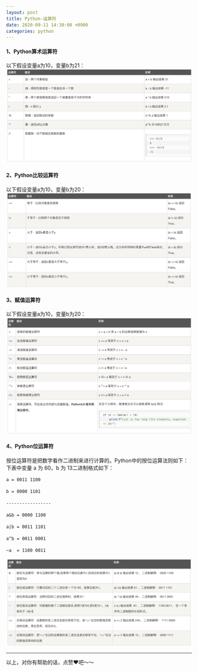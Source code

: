 ```yaml
---
layout: post
title: Python-运算符
date: 2020-09-11 14:30:00 +0900
categories: python
---
```

#### 1、Python算术运算符
以下假设变量a为10，变量b为21：
![image1](/public/image/operator-1.png)

#### 2、Python比较运算符
以下假设变量a为10，变量b为20：
![image2](/public/image/operator-2.png)

#### 3、赋值运算符
以下假设变量a为10，变量b为20：
![image3](/public/image/operator-3.png)

#### 4、Python位运算符
按位运算符是把数字看作二进制来进行计算的。Python中的按位运算法则如下：
下表中变量 a 为 60，b 为 13二进制格式如下：
```
a = 0011 1100

b = 0000 1101

-----------------

a&b = 0000 1100

a|b = 0011 1101

a^b = 0011 0001

~a  = 1100 0011
```

![image4](/public/image/operator-4.png)

---
以上，对你有帮助的话，点赞❤️吧～～

